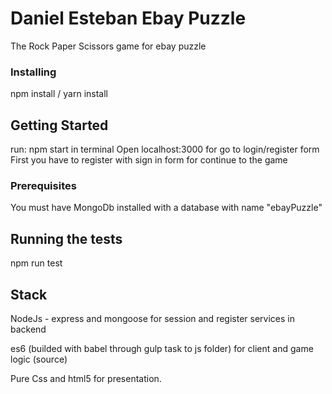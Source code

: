 # Daniel Esteban Ebay Puzzle

The Rock Paper Scissors game for ebay puzzle

### Installing

npm install / yarn install

## Getting Started

run: npm start in terminal
Open localhost:3000 for go to login/register form
First you have to register with sign in form for continue to the game

### Prerequisites

You must have MongoDb installed with a database with name "ebayPuzzle"

## Running the tests

npm run test

## Stack

NodeJs - express and mongoose for session and register services in backend

es6 (builded with babel through gulp task to js folder) for client and game logic (source)

Pure Css and html5 for presentation.

